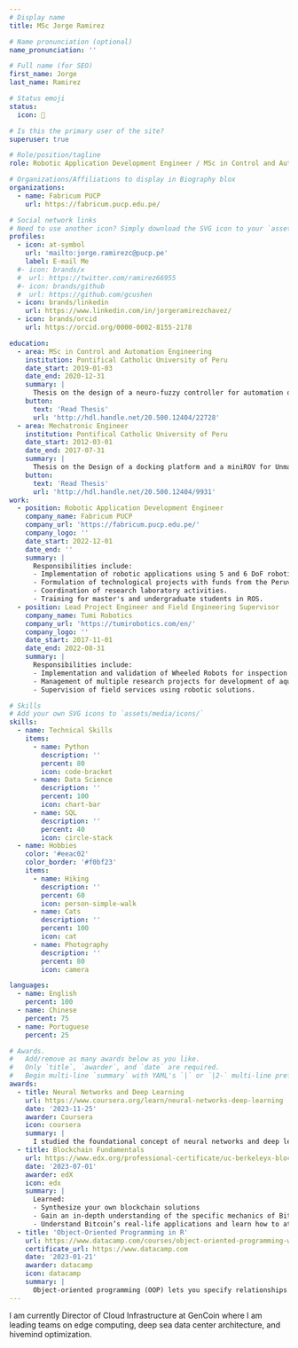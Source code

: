 ```yaml
---
# Display name
title: MSc Jorge Ramirez

# Name pronunciation (optional)
name_pronunciation: ''

# Full name (for SEO)
first_name: Jorge 
last_name: Ramirez

# Status emoji
status:
  icon: 🤖

# Is this the primary user of the site?
superuser: true

# Role/position/tagline
role: Robotic Application Development Engineer / MSc in Control and Automation Engineering

# Organizations/Affiliations to display in Biography blox
organizations:
  - name: Fabricum PUCP
    url: https://fabricum.pucp.edu.pe/

# Social network links
# Need to use another icon? Simply download the SVG icon to your `assets/media/icons/` folder.
profiles:
  - icon: at-symbol
    url: 'mailto:jorge.ramirezc@pucp.pe'
    label: E-mail Me
  #- icon: brands/x
  #  url: https://twitter.com/ramirez66955
  #- icon: brands/github
  #  url: https://github.com/gcushen
  - icon: brands/linkedin
    url: https://www.linkedin.com/in/jorgeramirezchavez/
  - icon: brands/orcid
    url: https://orcid.org/0000-0002-8155-2178

education:
  - area: MSc in Control and Automation Engineering
    institution: Pontifical Catholic University of Peru
    date_start: 2019-01-03
    date_end: 2020-12-31
    summary: |
      Thesis on the design of a neuro-fuzzy controller for automation of fault detection within pipelines using a mobile robot. Supervised by [Prof Francisco Cuellar](https://pe.linkedin.com/in/francisco-cuellar-a0000541). Presented paper at the IEEE ICCAR 2021 conference.
    button:
      text: 'Read Thesis'
      url: 'http://hdl.handle.net/20.500.12404/22728'
  - area: Mechatronic Engineer
    institution: Pontifical Catholic University of Peru
    date_start: 2012-03-01
    date_end: 2017-07-31
    summary: |
      Thesis on the Design of a docking platform and a miniROV for Unmanned Aquatic Surface Vehicles (USV). Supervised by [Prof Francisco Cuellar](https://pe.linkedin.com/in/francisco-cuellar-a0000541). 
    button:
      text: 'Read Thesis'
      url: 'http://hdl.handle.net/20.500.12404/9931'
work:
  - position: Robotic Application Development Engineer
    company_name: Fabricum PUCP
    company_url: 'https://fabricum.pucp.edu.pe/'
    company_logo: ''
    date_start: 2022-12-01
    date_end: ''
    summary: |
      Responsibilities include:
      - Implementation of robotic applications using 5 and 6 DoF robotic arms.
      - Formulation of technological projects with funds from the Peruvian government.
      - Coordination of research laboratory activities.
      - Training for master's and undergraduate students in ROS.
  - position: Lead Project Engineer and Field Engineering Supervisor
    company_name: Tumi Robotics
    company_url: 'https://tumirobotics.com/en/'
    company_logo: ''
    date_start: 2017-11-01
    date_end: 2022-08-31
    summary: |
      Responsibilities include:
      - Implementation and validation of Wheeled Robots for inspection of critical infrastructure in the mining sector.
      - Management of multiple research projects for development of aquatic robots (USV, AUV, Underwater ROV).
      - Supervision of field services using robotic solutions.

# Skills
# Add your own SVG icons to `assets/media/icons/`
skills:
  - name: Technical Skills
    items:
      - name: Python
        description: ''
        percent: 80
        icon: code-bracket
      - name: Data Science
        description: ''
        percent: 100
        icon: chart-bar
      - name: SQL
        description: ''
        percent: 40
        icon: circle-stack
  - name: Hobbies
    color: '#eeac02'
    color_border: '#f0bf23'
    items:
      - name: Hiking
        description: ''
        percent: 60
        icon: person-simple-walk
      - name: Cats
        description: ''
        percent: 100
        icon: cat
      - name: Photography
        description: ''
        percent: 80
        icon: camera

languages:
  - name: English
    percent: 100
  - name: Chinese
    percent: 75
  - name: Portuguese
    percent: 25

# Awards.
#   Add/remove as many awards below as you like.
#   Only `title`, `awarder`, and `date` are required.
#   Begin multi-line `summary` with YAML's `|` or `|2-` multi-line prefix and indent 2 spaces below.
awards:
  - title: Neural Networks and Deep Learning
    url: https://www.coursera.org/learn/neural-networks-deep-learning
    date: '2023-11-25'
    awarder: Coursera
    icon: coursera
    summary: |
      I studied the foundational concept of neural networks and deep learning. By the end, I was familiar with the significant technological trends driving the rise of deep learning; build, train, and apply fully connected deep neural networks; implement efficient (vectorized) neural networks; identify key parameters in a neural network’s architecture; and apply deep learning to your own applications.
  - title: Blockchain Fundamentals
    url: https://www.edx.org/professional-certificate/uc-berkeleyx-blockchain-fundamentals
    date: '2023-07-01'
    awarder: edX
    icon: edx
    summary: |
      Learned:
      - Synthesize your own blockchain solutions
      - Gain an in-depth understanding of the specific mechanics of Bitcoin
      - Understand Bitcoin’s real-life applications and learn how to attack and destroy Bitcoin, Ethereum, smart contracts and Dapps, and alternatives to Bitcoin’s Proof-of-Work consensus algorithm
  - title: 'Object-Oriented Programming in R'
    url: https://www.datacamp.com/courses/object-oriented-programming-with-s3-and-r6-in-r
    certificate_url: https://www.datacamp.com
    date: '2023-01-21'
    awarder: datacamp
    icon: datacamp
    summary: |
      Object-oriented programming (OOP) lets you specify relationships between functions and the objects that they can act on, helping you manage complexity in your code. This is an intermediate level course, providing an introduction to OOP, using the S3 and R6 systems. S3 is a great day-to-day R programming tool that simplifies some of the functions that you write. R6 is especially useful for industry-specific analyses, working with web APIs, and building GUIs.
---
```


I am currently Director of Cloud Infrastructure at GenCoin where I am leading teams on edge computing, deep sea data center architecture, and hivemind optimization.
